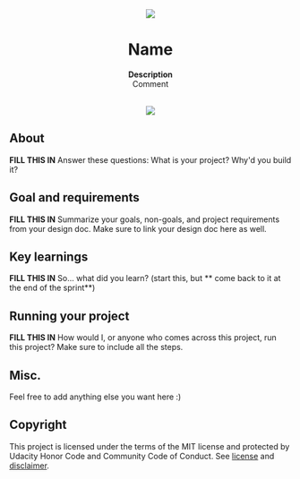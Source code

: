 <div align="center"><img src="app/src/main/res/mipmap-xhdpi/ic_launcher.png"></div>
<h1 align="center">Name</h1>
<p align="center"><strong>Description</strong>
<br>Comment</p>
<br/>
<div align="center"><img src="demo.gif"></img></div>
<h2>About</h2>
<strong>FILL THIS IN</strong>
Answer these questions: What is your project? Why'd you build it?

<h2>Goal and requirements</h2>
<strong>FILL THIS IN</strong>
 Summarize your goals, non-goals, and project requirements from your design doc. Make sure to link your design doc here as well.


<h2>Key learnings</h2>
<strong>FILL THIS IN</strong>
So... what did you learn? (start this, but ** come back to it at the end of the sprint**)

<h2>Running your project</h2>
<strong>FILL THIS IN</strong>
How would I, or anyone who comes across this project, run this project? Make sure to include all the steps.

<h2>Misc.</h2>
Feel free to add anything else you want here :)

<h2>Copyright</h2>
This project is licensed under the terms of the MIT license and protected by Udacity Honor Code and Community Code of Conduct. See <a href="LICENSE.md">license</a> and <a href="LICENSE.DISCLAIMER.md">disclaimer</a>.
